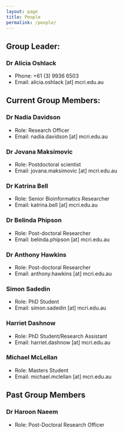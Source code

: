 ```yaml
---
layout: page
title: People
permalink: /people/
---
```


## Group Leader: 

### Dr Alicia Oshlack

* Phone: +61 (3) 9936 6503
* Email: alicia.oshlack [at] mcri.edu.au

## Current Group Members: 

### Dr Nadia Davidson
* Role: Research Officer
* Email: nadia.davidson [at] mcri.edu.au

### Dr Jovana Maksimovic
* Role: Postdoctoral scientist
* Email: jovana.maksimovic [at] mcri.edu.au

### Dr Katrina Bell
* Role: Senior Bioinformatics Researcher
* Email: katrina.bell [at] mcri.edu.au

### Dr Belinda Phipson
* Role: Post-doctoral Researcher
* Email: belinda.phipson [at] mcri.edu.au

### Dr Anthony Hawkins
 * Role: Post-doctoral Researcher
 * Email: anthony.hawkins [at] mcri.edu.au

### Simon Sadedin  
* Role: PhD Student 
* Email: simon.sadedin [at] mcri.edu.au

### Harriet Dashnow
* Role: PhD Student/Research Assistant 
* Email: harriet.dashnow [at] mcri.edu.au

### Michael McLellan  
* Role: Masters Student 
* Email: michael.mclellan [at] mcri.edu.au

## Past Group Members

### Dr Haroon Naeem  
* Role: Post-Doctoral Research Officer
